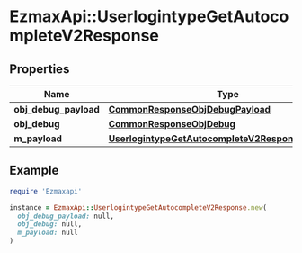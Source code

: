 # EzmaxApi::UserlogintypeGetAutocompleteV2Response

## Properties

| Name | Type | Description | Notes |
| ---- | ---- | ----------- | ----- |
| **obj_debug_payload** | [**CommonResponseObjDebugPayload**](CommonResponseObjDebugPayload.md) |  |  |
| **obj_debug** | [**CommonResponseObjDebug**](CommonResponseObjDebug.md) |  | [optional] |
| **m_payload** | [**UserlogintypeGetAutocompleteV2ResponseMPayload**](UserlogintypeGetAutocompleteV2ResponseMPayload.md) |  |  |

## Example

```ruby
require 'Ezmaxapi'

instance = EzmaxApi::UserlogintypeGetAutocompleteV2Response.new(
  obj_debug_payload: null,
  obj_debug: null,
  m_payload: null
)
```

